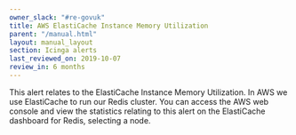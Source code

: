 ```yaml
---
owner_slack: "#re-govuk"
title: AWS ElastiCache Instance Memory Utilization
parent: "/manual.html"
layout: manual_layout
section: Icinga alerts
last_reviewed_on: 2019-10-07
review_in: 6 months
---
```


This alert relates to the ElastiCache Instance Memory Utilization. In AWS we
use ElastiCache to run our Redis cluster. You can access the AWS web console
and view the statistics relating to this alert on the ElastiCache dashboard for
Redis, selecting a node.
